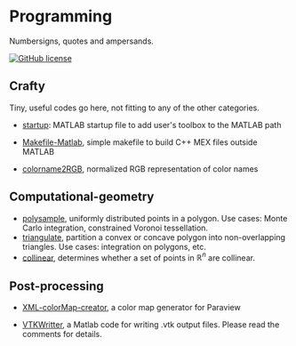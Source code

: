 # Programming
Numbersigns, quotes and ampersands.

[![GitHub license](https://img.shields.io/badge/licence-MIT-blue.svg)](https://github.com/texstremists/Programming/blob/master/LICENSE)

## Crafty

Tiny, useful codes go here, not fitting to any of the other categories.

- [startup](https://github.com/texstremists/Programming/blob/master/Crafty/startup.m): MATLAB startup file to add user's toolbox to the MATLAB path

- [Makefile-Matlab](https://github.com/texstremists/Programming/tree/master/Crafty/Makefile-Matlab), simple makefile to build C++ MEX files outside MATLAB

- [colorname2RGB](https://github.com/texstremists/Programming/blob/master/Crafty/colorname2RGB.m), normalized RGB representation of color names



## Computational-geometry

- [polysample](https://github.com/texstremists/Programming/tree/master/Computational-geometry/polysample.m), uniformly distributed points in a polygon. Use cases: Monte Carlo integration, constrained Voronoi tessellation.
- [triangulate](https://github.com/texstremists/Programming/tree/master/Computational-geometry/triangulate.m), partition a convex or concave polygon into non-overlapping triangles. Use cases: integration on polygons, etc.
- [collinear](https://github.com/texstremists/Programming/tree/master/Computational-geometry/collinear.m), determines whether a set of points in $\mathbb{R}^n$ are collinear.




## Post-processing

- [XML-colorMap-creator](https://github.com/texstremists/Programming/blob/master/Post-processing/XML-colorMap-creator/README.md), a color map generator for Paraview

- [VTKWritter](https://github.com/texstremists/Programming/blob/master/Post-processing/VtkWriter.m), a Matlab code for writing .vtk output files. Please read the comments for details.
